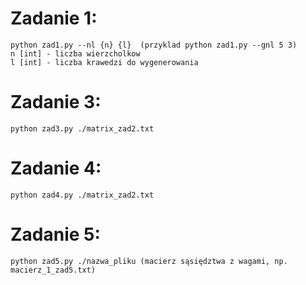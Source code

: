 # Zadanie 1:
    python zad1.py --nl {n} {l}  (przyklad python zad1.py --gnl 5 3)
    n [int] - liczba wierzcholkow
    l [int] - liczba krawedzi do wygenerowania
# Zadanie 3:
    python zad3.py ./matrix_zad2.txt
# Zadanie 4:
    python zad4.py ./matrix_zad2.txt

# Zadanie 5: 
    python zad5.py ./nazwa_pliku (macierz sąsiędztwa z wagami, np. macierz_1_zad5.txt)
